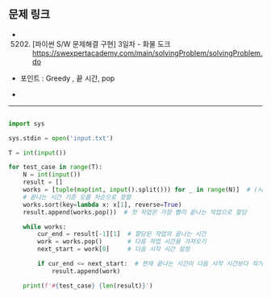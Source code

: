## 문제 링크 
- 5202. [파이썬 S/W 문제해결 구현] 3일차 - 화물 도크
https://swexpertacademy.com/main/solvingProblem/solvingProblem.do

- 포인트 :  Greedy , 끝 시간, pop 
- 
****
```python

import sys

sys.stdin = open('input.txt')

T = int(input())

for test_case in range(T):
    N = int(input())
    result = []
    works = [tuple(map(int, input().split())) for _ in range(N)]  # (시작시간, 종료시간)
    # 끝나는 시간 기준 오름 차순으로 정렬
    works.sort(key=lambda x: x[1], reverse=True)
    result.append(works.pop())  # 첫 작업은 가장 빨리 끝나는 작업으로 할당

    while works:
        cur_end = result[-1][1]  # 할당된 작업의 끝나는 시간
        work = works.pop()       # 다음 작업 시간을 가져오기
        next_start = work[0]     # 다음 시작 시간 설정

        if cur_end <= next_start:  # 현재 끝나는 시간이 다음 시작 시간보다 작거나 같으면 할당
            result.append(work)

    print(f'#{test_case} {len(result)}')

